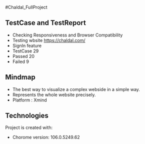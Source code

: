 #Chaldal_FullProject
## TestCase and TestReport
* Checking Responsiveness and Browser Compatibility
* Testing wbsite https://chaldal.com/
* SignIn feature
* TestCase 29
* Passed 20
* Failed 9

## Mindmap
* The best way to visualize a complex webside in a simple way.
* Represents the whole website precisely.
* Platform : Xmind
	
## Technologies
Project is created with:
* Chorome version: 106.0.5249.62

